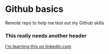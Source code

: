 # Github basics
Remote repo to help me test out my Github skills

### This really needs another header

[I'm learning this on linkedin.com](https://www.linkedin.com)
